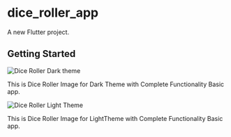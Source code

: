 # dice_roller_app

A new Flutter project.

## Getting Started
![Dice Roller Dark theme](https://github.com/Gul-Is-Here/Dice-App/assets/98545209/37f9771b-1776-4261-8e5e-fd750dcbb0cc)

This is Dice Roller Image for Dark Theme with Complete Functionality Basic app.


![Dice Roller Light Theme](https://github.com/Gul-Is-Here/Dice-App/assets/98545209/3cc95995-3ab8-4c19-b0c4-f8e4cb9c0158)


This is Dice Roller Image for LightTheme with Complete Functionality Basic app.
